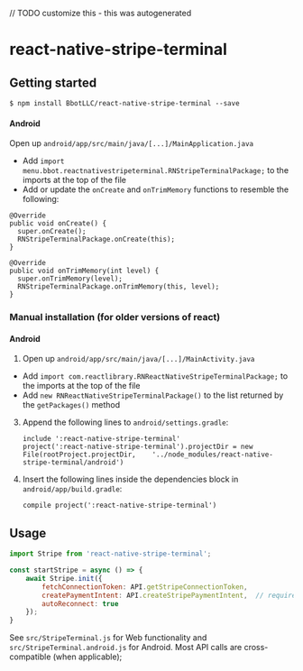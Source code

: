 // TODO customize this - this was autogenerated

# react-native-stripe-terminal

## Getting started
`$ npm install BbotLLC/react-native-stripe-terminal --save`

#### Android
Open up `android/app/src/main/java/[...]/MainApplication.java`
   - Add `import menu.bbot.reactnativestripeterminal.RNStripeTerminalPackage;` to the imports at the top of the file
   - Add or update the `onCreate` and `onTrimMemory` functions to resemble the following:
   ```
   @Override
   public void onCreate() {
     super.onCreate();
     RNStripeTerminalPackage.onCreate(this); 
   }

   @Override
   public void onTrimMemory(int level) {
     super.onTrimMemory(level);
     RNStripeTerminalPackage.onTrimMemory(this, level);
   }
   ```

### Manual installation (for older versions of react) 
#### Android

1. Open up `android/app/src/main/java/[...]/MainActivity.java`
  - Add `import com.reactlibrary.RNReactNativeStripeTerminalPackage;` to the imports at the top of the file
  - Add `new RNReactNativeStripeTerminalPackage()` to the list returned by the `getPackages()` method



3. Append the following lines to `android/settings.gradle`:
      ```
      include ':react-native-stripe-terminal'
      project(':react-native-stripe-terminal').projectDir = new File(rootProject.projectDir, 	'../node_modules/react-native-stripe-terminal/android')
      ```
4. Insert the following lines inside the dependencies block in `android/app/build.gradle`:
      ```
      compile project(':react-native-stripe-terminal')
      ```


## Usage
```javascript
import Stripe from 'react-native-stripe-terminal';

const startStripe = async () => {
	await Stripe.init({
		fetchConnectionToken: API.getStripeConnectionToken,
		createPaymentIntent: API.createStripePaymentIntent,  // required for Internet Terminals
		autoReconnect: true
	});
}
```

See `src/StripeTerminal.js` for Web functionality and `src/StripeTerminal.android.js` for Android.
Most API calls are cross-compatible (when applicable);
